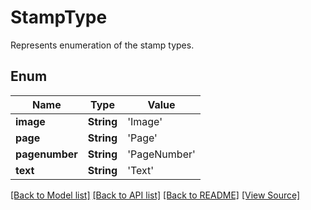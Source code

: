 # StampType
Represents enumeration of the stamp types.

## Enum
Name | Type | Value
------------ | ------------- | -------------
**image** | **String** | 'Image'
**page** | **String** | 'Page'
**pagenumber** | **String** | 'PageNumber'
**text** | **String** | 'Text'

[[Back to Model list]](../README.md#documentation-for-models) [[Back to API list]](../README.md#documentation-for-api-endpoints) [[Back to README]](../README.md) [[View Source]](../AsposePdfCloud/Models/StampType.swift)

